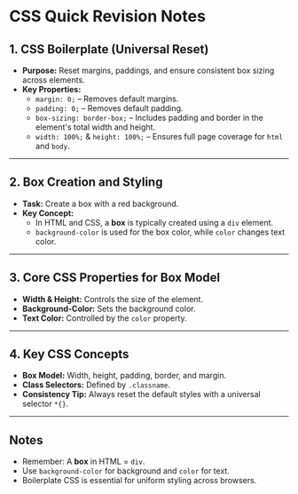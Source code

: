 # CSS Quick Revision Notes

## 1. CSS Boilerplate (Universal Reset)
- **Purpose:** Reset margins, paddings, and ensure consistent box sizing across elements.
- **Key Properties:**
  - `margin: 0;` – Removes default margins.
  - `padding: 0;` – Removes default padding.
  - `box-sizing: border-box;` – Includes padding and border in the element's total width and height.
  - `width: 100%;` & `height: 100%;` – Ensures full page coverage for `html` and `body`.

---

## 2. Box Creation and Styling
- **Task:** Create a box with a red background.
- **Key Concept:**
  - In HTML and CSS, a **box** is typically created using a `div` element.
  - `background-color` is used for the box color, while `color` changes text color.

---

## 3. Core CSS Properties for Box Model
- **Width & Height:** Controls the size of the element.
- **Background-Color:** Sets the background color.
- **Text Color:** Controlled by the `color` property.

---

## 4. Key CSS Concepts
- **Box Model:** Width, height, padding, border, and margin.
- **Class Selectors:** Defined by `.classname`.
- **Consistency Tip:** Always reset the default styles with a universal selector `*{}`.

---

## Notes
- Remember: A **box** in HTML = `div`.
- Use `background-color` for background and `color` for text.
- Boilerplate CSS is essential for uniform styling across browsers.

